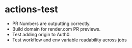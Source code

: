 # actions-test

- PR Numbers are outputting correctly.
- Build domain for render.com PR previews.
- Test adding origin to Auth0.
- Test workflow and env variable readability across jobs

